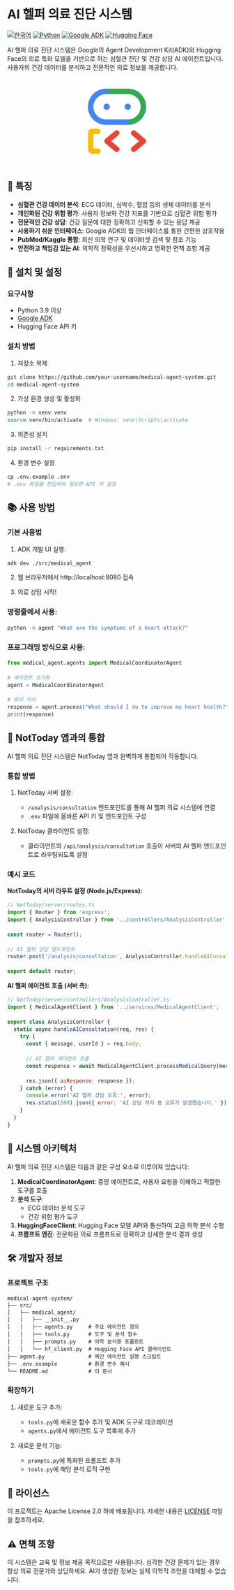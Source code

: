 # AI 헬퍼 의료 진단 시스템

[![한국어](https://img.shields.io/badge/한국어-주요언어-blue)]()
[![Python](https://img.shields.io/badge/Python-3.9%2B-blue)](https://www.python.org/downloads/)
[![Google ADK](https://img.shields.io/badge/Google-ADK-green)](https://github.com/google/adk-python)
[![Hugging Face](https://img.shields.io/badge/Hugging%20Face-API-yellow)](https://huggingface.co/inference-api)

AI 헬퍼 의료 진단 시스템은 Google의 Agent Development Kit(ADK)와 Hugging Face의 의료 특화 모델을 기반으로 하는 심혈관 진단 및 건강 상담 AI 에이전트입니다. 사용자의 건강 데이터를 분석하고 전문적인 의료 정보를 제공합니다.

<p align="center">
  <img src="assets/agent-development-kit.png" width="200" />
</p>

## 🌟 특징

- **심혈관 건강 데이터 분석**: ECG 데이터, 심박수, 혈압 등의 생체 데이터를 분석
- **개인화된 건강 위험 평가**: 사용자 정보와 건강 지표를 기반으로 심혈관 위험 평가
- **전문적인 건강 상담**: 건강 질문에 대한 정확하고 신뢰할 수 있는 응답 제공
- **사용하기 쉬운 인터페이스**: Google ADK의 웹 인터페이스를 통한 간편한 상호작용
- **PubMed/Kaggle 통합**: 최신 의학 연구 및 데이터셋 검색 및 참조 기능
- **안전하고 책임감 있는 AI**: 의학적 정확성을 우선시하고 명확한 면책 조항 제공

## 🔧 설치 및 설정

### 요구사항

- Python 3.9 이상
- [Google ADK](https://github.com/google/adk-python) 
- Hugging Face API 키

### 설치 방법

1. 저장소 복제

```bash
git clone https://github.com/your-username/medical-agent-system.git
cd medical-agent-system
```

2. 가상 환경 생성 및 활성화

```bash
python -m venv venv
source venv/bin/activate  # Windows: venv\Scripts\activate
```

3. 의존성 설치

```bash
pip install -r requirements.txt
```

4. 환경 변수 설정

```bash
cp .env.example .env
# .env 파일을 편집하여 필요한 API 키 설정
```

## 📚 사용 방법

### 기본 사용법

1. ADK 개발 UI 실행:

```bash
adk dev ./src/medical_agent
```

2. 웹 브라우저에서 http://localhost:8080 접속

3. 의료 상담 시작!

### 명령줄에서 사용:

```bash
python -m agent "What are the symptoms of a heart attack?"
```

### 프로그래밍 방식으로 사용:

```python
from medical_agent.agents import MedicalCoordinatorAgent

# 에이전트 초기화
agent = MedicalCoordinatorAgent

# 쿼리 처리
response = agent.process("What should I do to improve my heart health?")
print(response)
```

## 🔄 NotToday 앱과의 통합

AI 헬퍼 의료 진단 시스템은 NotToday 앱과 완벽하게 통합되어 작동합니다.

### 통합 방법

1. NotToday 서버 설정:
   - `/analysis/consultation` 엔드포인트를 통해 AI 헬퍼 의료 시스템에 연결
   - `.env` 파일에 올바른 API 키 및 엔드포인트 구성

2. NotToday 클라이언트 설정:
   - 클라이언트의 `/api/analysis/consultation` 호출이 서버의 AI 헬퍼 엔드포인트로 라우팅되도록 설정

### 예시 코드

**NotToday의 서버 라우트 설정 (Node.js/Express):**

```javascript
// NotToday/server/routes.ts
import { Router } from 'express';
import { AnalysisController } from '../controllers/AnalysisController';

const router = Router();

// AI 헬퍼 상담 엔드포인트
router.post('/analysis/consultation', AnalysisController.handleAIConsultation);

export default router;
```

**AI 헬퍼 에이전트 호출 (서버 측):**

```javascript
// NotToday/server/controllers/AnalysisController.ts
import { MedicalAgentClient } from '../services/MedicalAgentClient';

export class AnalysisController {
  static async handleAIConsultation(req, res) {
    try {
      const { message, userId } = req.body;
      
      // AI 헬퍼 에이전트 호출
      const response = await MedicalAgentClient.processMedicalQuery(message, userId);
      
      res.json({ aiResponse: response });
    } catch (error) {
      console.error('AI 헬퍼 상담 오류:', error);
      res.status(500).json({ error: 'AI 상담 처리 중 오류가 발생했습니다.' });
    }
  }
}
```

## 🧠 시스템 아키텍처

AI 헬퍼 의료 진단 시스템은 다음과 같은 구성 요소로 이루어져 있습니다:

1. **MedicalCoordinatorAgent**: 중앙 에이전트로, 사용자 요청을 이해하고 적절한 도구를 호출
2. **분석 도구**:
   - ECG 데이터 분석 도구
   - 건강 위험 평가 도구
3. **HuggingFaceClient**: Hugging Face 모델 API와 통신하여 고급 의학 분석 수행
4. **프롬프트 엔진**: 전문화된 의료 프롬프트로 정확하고 상세한 분석 결과 생성

## 🛠️ 개발자 정보

### 프로젝트 구조

```
medical-agent-system/
├── src/
│   ├── medical_agent/
│   │   ├── __init__.py
│   │   ├── agents.py     # 주요 에이전트 정의
│   │   ├── tools.py      # 도구 및 분석 함수
│   │   ├── prompts.py    # 의학 분석용 프롬프트
│   │   └── hf_client.py  # Hugging Face API 클라이언트
├── agent.py              # 메인 에이전트 실행 스크립트
├── .env.example          # 환경 변수 예시
└── README.md             # 이 문서
```

### 확장하기

1. 새로운 도구 추가:
   - `tools.py`에 새로운 함수 추가 및 ADK 도구로 데코레이션
   - `agents.py`에서 에이전트 도구 목록에 추가

2. 새로운 분석 기능:
   - `prompts.py`에 특화된 프롬프트 추가
   - `tools.py`에 해당 분석 로직 구현

## 📜 라이선스

이 프로젝트는 Apache License 2.0 하에 배포됩니다. 자세한 내용은 [LICENSE](LICENSE) 파일을 참조하세요.

## ⚠️ 면책 조항

이 시스템은 교육 및 정보 제공 목적으로만 사용됩니다. 심각한 건강 문제가 있는 경우 항상 의료 전문가와 상담하세요. AI가 생성한 정보는 실제 의학적 조언을 대체할 수 없습니다. 